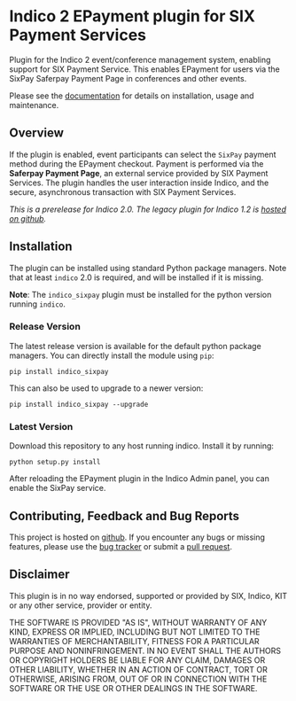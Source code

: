 # Indico 2 EPayment plugin for SIX Payment Services

Plugin for the Indico 2 event/conference management system, enabling support for SIX Payment Service.
This enables EPayment for users via the SixPay Saferpay Payment Page in conferences and other events.

Please see the [documentation](http://indico-sixpay.readthedocs.io/en/latest/) for details on installation, usage and maintenance.

## Overview

If the plugin is enabled, event participants can select the ``SixPay`` payment method during the EPayment checkout.
Payment is performed via the **Saferpay Payment Page**, an external service provided by SIX Payment Services.
The plugin handles the user interaction inside Indico, and the secure, asynchronous transaction with SIX Payment Services.

*This is a prerelease for Indico 2.0.*
*The legacy plugin for Indico 1.2 is [hosted on github](https://github.com/maxfischer2781/indico_sixpay/tree/indico-1.2).*

## Installation

The plugin can be installed using standard Python package managers.
Note that at least `indico` 2.0 is required, and will be installed if it is missing.

**Note**: The `indico_sixpay` plugin must be installed for the python version running `indico`.

### Release Version

The latest release version is available for the default python package managers.
You can directly install the module using `pip`:

    pip install indico_sixpay

This can also be used to upgrade to a newer version:

    pip install indico_sixpay --upgrade

### Latest Version

Download this repository to any host running indico.
Install it by running:

    python setup.py install

After reloading the EPayment plugin in the Indico Admin panel, you can enable the SixPay service.

## Contributing, Feedback and Bug Reports

This project is hosted on [github](https://github.com/maxfischer2781/indico_sixpay).
If you encounter any bugs or missing features, please use the [bug tracker](https://github.com/maxfischer2781/indico_sixpay/issues) or submit a [pull request](https://github.com/maxfischer2781/indico_sixpay/pulls).

## Disclaimer

This plugin is in no way endorsed, supported or provided by SIX, Indico, KIT or any other service, provider or entity.

THE SOFTWARE IS PROVIDED "AS IS", WITHOUT WARRANTY OF ANY KIND, EXPRESS OR IMPLIED, INCLUDING BUT NOT LIMITED TO THE WARRANTIES OF MERCHANTABILITY, FITNESS FOR A PARTICULAR PURPOSE AND NONINFRINGEMENT.
IN NO EVENT SHALL THE AUTHORS OR COPYRIGHT HOLDERS BE LIABLE FOR ANY CLAIM, DAMAGES OR OTHER LIABILITY, WHETHER IN AN ACTION OF CONTRACT, TORT OR OTHERWISE, ARISING FROM, OUT OF OR IN CONNECTION WITH THE SOFTWARE OR THE USE OR OTHER DEALINGS IN THE SOFTWARE.

